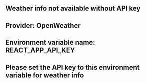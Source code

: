 ## Weather info not available without API key   
## Provider: OpenWeather   
## Environment variable name: REACT_APP_API_KEY  
## Please set the API key to this environment variable for weather info   